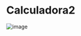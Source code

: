 # Calculadora2
![image](https://github.com/Lilian-Santos/Calculadora2/assets/109557217/3fda79f9-302f-4399-8f2f-a3df8f6835b6)
